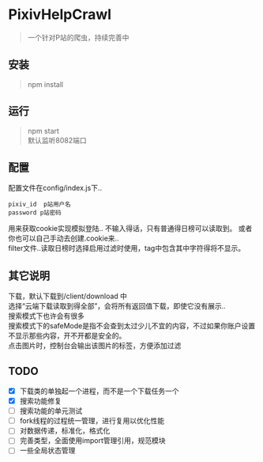 # PixivHelpCrawl

> 一个针对P站的爬虫，持续完善中

## 安装
> npm install 
## 运行
> npm start  
默认监听8082端口
## 配置  
配置文件在config/index.js下..  
```
pixiv_id  p站用户名
password p站密码  
```
用来获取cookie实现模拟登陆.. 不输入得话，只有普通得日榜可以读取到。
或者你也可以自己手动去创建.cookie来..    
filter文件..读取日榜时选择启用过滤时使用，tag中包含其中字符得将不显示。
## 其它说明
下载，默认下载到/client/download 中  
选择“云端下载读取到得全部”，会将所有返回值下载，即使它没有展示..   
搜索模式下也许会有很多     
搜索模式下的safeMode是指不会查到太过少儿不宜的内容，不过如果你账户设置不显示那些内容，开不开都是安全的。    
点击图片时，控制台会输出该图片的标签，方便添加过滤


## TODO
- [x]  下载类的单独起一个进程，而不是一个下载任务一个
- [x]  搜索功能修复
- [ ]  搜索功能的单元测试
- [ ]  fork线程的过程统一管理，进行复用以优化性能
- [ ]  对数据传递，标准化，格式化
- [ ]  完善类型，全面使用import管理引用，规范模块
- [ ]  一些全局状态管理